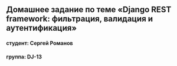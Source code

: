 ## Домашнее задание по теме «Django REST framework: фильтрация, валидация и аутентификация»
#### студент: Сергей Романов

#### группа: DJ-13